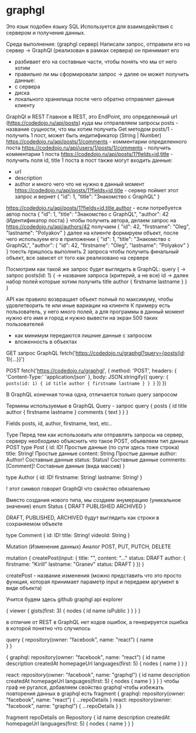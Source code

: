 # graphgl
Это язык подобен языку SQL
Используется для взаимодействия с сервером и получения данных.

Среда выполнения: (graphgl сервер)
Написали запрос, отправили его на сервер -> 
GraphQl (реализован в рамках сервера) он принимает его
- разбивает его на составные части, чтобы понять что мы от него хотим
- правильно ли мы сформировали запрос
-> далее он может получить данные:
- с сервера
- диска
- локального хранилища
после чего обратно отправляет данные клиенту

GraphQl и REST
Главное в REST, это EndPoint, это определенный url (https://codedojo.ru/api/posts) 
куда мы отпралвляем запросы
posts - название сущности, что мы хотим получить Get методом
posts/1 - получить 1 пост, может быть индитификатор (String | Number)
https://codedojo.ru/api/posts/1/comments - комментарии определенного поста
https://codedojo.ru/api/users/1/posts/1/comments - получить комментарии 1 поста
https://codedojo.ru/api/posts/1?fields=id,title - получить поля id, title 1 поста
в пост также могут входить данные:
- url
- description
- author
и много чего что не нужно в данный момент
https://codedojo.ru/api/posts/1?fields=id,title - сервер поймет этот запрос и вернет
{
    "id": 1,
    "title": "Знакомство с GraphQL"
}

https://codedojo.ru/api/posts/1?fields=id,title,author - если потребуется автор поста
{
    "id": 1,
    "title": "Знакомство с GraphQL",
    "author": 42 (Идентификатор поста)
}
чтобы получить автора, делаем запрос на https://codedojo.ru/api/authors/42 получаем
{
    "id": 42,
    "firstname": "Oleg",
    "lastname": "Polyakov"
}
далее на клиенте формируем объект, после чего используем его в приложении
{
    "id": 1,
    "title": "Знакомство с GraphQL",
    "author": {
        "id": 42,
        "firstname": "Oleg",
        "lastname": "Polyakov"
    }
} тоесть пришлось выполнить 2 запроса чтобы получить финальный объект, все зависет от
того как реализовано на сервере


Посмотрим как такой же запрос будет выглядить в GraphQL:
query { -> запрос
    posts(id: 1) { -> название запроса (критерий, а не все)
        id -> далее набор полей которые хотим получить
        title
        author {
            firstname
            lastname
        }
    }
}

API как правило возвращает объект полный по максимуму, чтобы удовлетворить те или иные 
вариации на клиенте
К примеру есть пользователь, у него много полей, а для программы в данный момент нужно его имя и город 
и нужно вывести на экран 500 таких пользователей
- как минимум передаются лишние данные с запросом
- вложенность в объектах

GET запрос GraphQL
fetch('https://codedojo.ru/graphgl?query={posts(id: 1){...}}')

POST
fetch('https://codedojo.ru/graphgl', {
    method: 'POST',
    headers: {
        'Content-Type:' 'application/json'
    },
    body: JSON.stringify({
        query: `
            {
                posts(id: 1) {
                    id
                    title
                    author {
                        firstname
                        lastname
                    }
                }
            }
        `
    })
})

В GraphQL конечная точка одна, отличается только query запросом

Термины используемые в GraphQL 
Query - запрос
query {
    posts {
        id
        title
        author {
            firstname
            lastname
        }
        comments {
            text
        }
    }
}

Fields 
posts, id, author, firstname, text, etc..

Type
Перед тем как использовать или отправлять запросы на сервер, серверу необходимо 
объяснить что такое POST, объявляем тип данных POST
type Post {
    id: ID! Простые данные (по сути здесь тоже строка)
    title: String! Простые данные
    content: String Простые данные
    author: Author! Составные данные
    status: Status! Составные данные
    comments: [Comment]! Составные данные (вида массив)
}

type Author {
    id: ID!
    firstname: String!
    lastname: String!
}

! этот символ говорит GraphQl что свойство обязательно

Вместо создания нового типа, мы создаем энумерацию (уникальное значение)
enum Status {
    DRAFT
    PUBLISHED
    ARCHIVED
}

DRAFT, PUBLISHED, ARCHIVED будут выглядить как строки в сохраняемом объекте

type Comment {
    id: ID!
    title: String!
    videoId: String
}

Mutation (Изменение данных)
Аналог POST, PUT, PUTCH, DELETE

mutation {
    createPost(input: {
        title: "",
        content: "..."
        status: DRAFT
        author: {
            firstname: "Kirill"
            lastname: "Granev"
            status: DRAFT
        }
    })
}

createPost - название изменения (можно представить что это просто функция, которая 
принимает параметр input и передаем аргумент в виде объекта)

Учится будем здесь github graphgl api explorer

{
  viewer {
    gists(first: 3) {
      nodes {
        id
        name
        isPublic
      }
    }
  }
}

в отличие от REST в GraphQL нет кодов ошибок, а генерируется ошибка в которой понятно что случилось

query {
    repository(owner: "facebook", name: "react") {
        name   
    }
}

{
  graphql: repository(owner: "facebook", name: "react") {
    id
    name
    description
    createdAt
    homepageUrl
    languages(first: 5) {
        nodes {
            name
        }
    }
  }
  
  react: repository(owner: "facebook", name: "graphql") {
    id
    name
    description
    createdAt
    homepageUrl
    languages(first: 5) {
        nodes {
            name
        }
    }
  }
}
чтобы граф не ругался, добавляем свойство graphql
чтобы избежать повторения данных в graphql есть fragment
{
  graphql: repository(owner: "facebook", name: "react") {
    ...repoDetails
  }
  react: repository(owner: "facebook", name: "graphql") {
    ...repoDetails
  }
}

fragment repoDetails on Repository {
 id
 name
 description
 createdAt
 homepageUrl
 languages(first: 5) {
 	nodes {
		name
 	}
 } 
}
